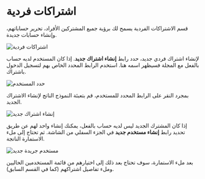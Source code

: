 # اشتراكات فردية


قسم الاشتراكات الفردية يسمح لك برؤية جميع المشتركين الأفراد، تحرير حساباتهم، وإنشاء حسابات جديدة.

![اشتراكات فردية](images/chapter5/sub_individual.png)




لإنشاء اشتراك فردي جديد، حدد رابط **إنشاء اشتراك جديد**. إذا كان المستخدم لديه حساب بالفعل مع المجلة فسيظهر اسمه هنا. استخدم الرابط المحدد الخاص بهم لتسجيل الدخول باشتراك.

![حدد المستخدم](images/chapter5/sub_new_user.png)


بمجرد النقر على الرابط المحدد للمستخدم، قم بتعبئة النموذج الناتج لإنشاء الاشتراك الجديد.

![إنشاء اشتراك جديد](images/chapter5/sub_new_sub.png)




إذا كان المشترك الجديد ليس لديه حساب بالفعل، يمكنك إنشاء واحد لهم عن طريق تحديد رابط **إنشاء مستخدم جديد** في الجزء السفلي من الشاشة. ثم تحتاج إلى ملء الاستمارة الناتجة.

![مستخدم جريدة جديد](images/chapter5/sub_new_people.png)


بعد ملء الاستمارة، سوف تحتاج بعد ذلك إلى اختيارهم من قائمة المستخدمين الحاليين وملء تفاصيل اشتراكهم (كما في القسم السابق).